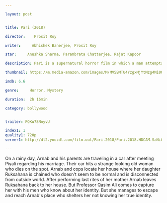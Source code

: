 ```yaml
---

layout: post


title: Pari (2018)

director:    Prosit Roy

writer:     Abhishek Banerjee, Prosit Roy

star:     Anushka Sharma, Parambrata Chatterjee, Rajat Kapoor

description: Pari is a supernatural horror film in which a man attempts to help a woman named Ruksana, an abuse victim, who he found chained up in a hut.

thumbnail: https://m.media-amazon.com/images/M/MV5BMTU4YzgxMjYtMzg4Mi00MjJiLThjOGMtYThkM2E0MWQ1NTA3XkEyXkFqcGdeQXVyODE5NzE3OTE@._V1_UY268_CR1,0,182,268_AL__QL50.jpg

imdb: 6.6

genre:     Horror, Mystery 

duration:  2h 16min

category: bollywood


trailer: PQKu78NnyvU

index1: 1
quality1: 720p
server1: http://dl2.yoozdl.com/film.out/Pari.2018/Pari.2018.HDCAM.SaNiG.mkv

---
```


On a rainy day, Arnab and his parents are traveling in a car after meeting Piyali regarding his marriage. Their car hits a strange looking old woman who dies on the spot. Arnab and cops locate her house where her daughter Ruksahana is chained who doesn't seem to be normal and is disconnected from outside world. After performing last rites of her mother Arnab leaves Ruksahana back to her house. But Professor Qasim Ali comes to capture her with his men who know about her identity. But she manages to escape and reach Arnab's place who shelters her not knowing her true identity.